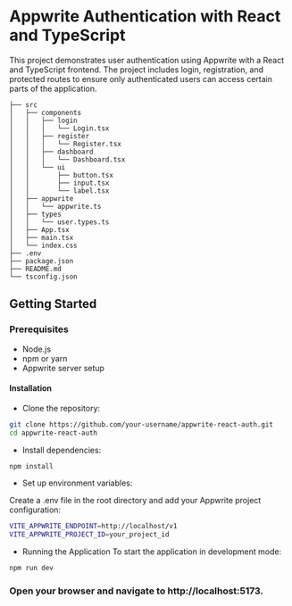 # Appwrite Authentication with React and TypeScript

This project demonstrates user authentication using Appwrite with a React and TypeScript frontend. The project includes login, registration, and protected routes to ensure only authenticated users can access certain parts of the application.

```dotnetcli
├── src
│   ├── components
│   │   ├── login
│   │   │   └── Login.tsx
│   │   ├── register
│   │   │   └── Register.tsx
│   │   ├── dashboard
│   │   │   └── Dashboard.tsx
│   │   └── ui
│   │       ├── button.tsx
│   │       ├── input.tsx
│   │       └── label.tsx
│   ├── appwrite
│   │   └── appwrite.ts
│   ├── types
│   │   └── user.types.ts
│   ├── App.tsx
│   ├── main.tsx
│   └── index.css
├── .env
├── package.json
├── README.md
└── tsconfig.json

```

## Getting Started

### Prerequisites

-    Node.js
-    npm or yarn
-    Appwrite server setup

#### Installation

-    Clone the repository:

```bash
git clone https://github.com/your-username/appwrite-react-auth.git
cd appwrite-react-auth
```

-    Install dependencies:

```bash
npm install
```

-    Set up environment variables:

Create a .env file in the root directory and add your Appwrite project configuration:

```bash
VITE_APPWRITE_ENDPOINT=http://localhost/v1
VITE_APPWRITE_PROJECT_ID=your_project_id
```

-    Running the Application
     To start the application in development mode:

```bash
npm run dev
```

### Open your browser and navigate to http://localhost:5173.
